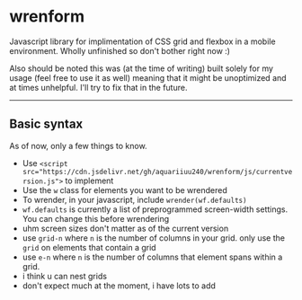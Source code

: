 # wrenform
Javascript library for implimentation of CSS grid and flexbox in a mobile environment. 
Wholly unfinished so don't bother right now :)

Also should be noted this was (at the time of writing) built solely for my usage (feel free to use it as well) meaning that it might be unoptimized and at times unhelpful. I'll try to fix that in the future. 

---

## Basic syntax

As of now, only a few things to know. 
- Use `<script src="https://cdn.jsdelivr.net/gh/aquariiuu240/wrenform/js/currentversion.js">` to implement 
- Use the `w` class for elements you want to be wrendered
- To wrender, in your javascript, include `wrender(wf.defaults)`
- `wf.defaults` is currently a list of preprogrammed screen-width settings. You can change this before wrendering
- uhm screen sizes don't matter as of the current version
- use `grid-n` where `n` is the number of columns in your grid. only use the `grid` on elements that contain a grid
- use `e-n` where `n` is the number of columns that element spans within a grid.
- i think u can nest grids
- don't expect much at the moment, i have lots to add
